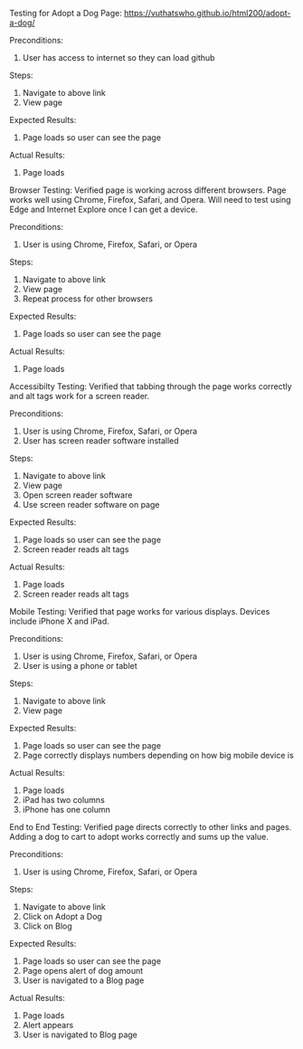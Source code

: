 Testing for Adopt a Dog Page:
https://vuthatswho.github.io/html200/adopt-a-dog/

Preconditions:
1. User has access to internet so they can load github

Steps:
1. Navigate to above link
2. View page

Expected Results:
1. Page loads so user can see the page

Actual Results:
1. Page loads

Browser Testing:
Verified page is working across different browsers. Page works well using Chrome, Firefox, Safari, and Opera. Will need to test using Edge and Internet Explore once I can get a device.

Preconditions:
1. User is using Chrome, Firefox, Safari, or Opera

Steps:
1. Navigate to above link
2. View page
3. Repeat process for other browsers

Expected Results:
1. Page loads so user can see the page

Actual Results:
1. Page loads

Accessibilty Testing:
Verified that tabbing through the page works correctly and alt tags work for a screen reader.

Preconditions:
1. User is using Chrome, Firefox, Safari, or Opera
2. User has screen reader software installed

Steps:
1. Navigate to above link
2. View page
3. Open screen reader software
4. Use screen reader software on page

Expected Results:
1. Page loads so user can see the page
2. Screen reader reads alt tags

Actual Results:
1. Page loads
2. Screen reader reads alt tags

Mobile Testing:
Verified that page works for various displays. Devices include iPhone X and iPad.

Preconditions:
1. User is using Chrome, Firefox, Safari, or Opera
2. User is using a phone or tablet

Steps:
1. Navigate to above link
2. View page

Expected Results:
1. Page loads so user can see the page
2. Page correctly displays numbers depending on how big mobile device is

Actual Results:
1. Page loads
2. iPad has two columns
3. iPhone has one column

End to End Testing:
Verified page directs correctly to other links and pages. Adding a dog to cart to adopt works correctly and sums up the value.

Preconditions:
1. User is using Chrome, Firefox, Safari, or Opera

Steps:
1. Navigate to above link
2. Click on Adopt a Dog
3. Click on Blog

Expected Results:
1. Page loads so user can see the page
2. Page opens alert of dog amount
3. User is navigated to a Blog page

Actual Results:
1. Page loads
2. Alert appears
3. User is navigated to Blog page

